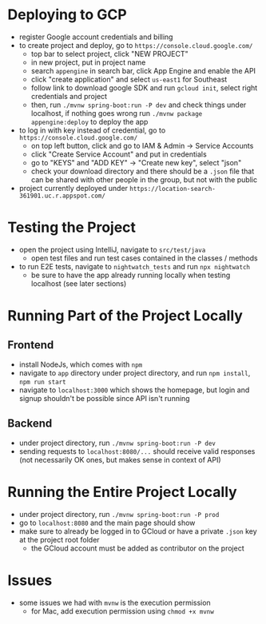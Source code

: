 # Deploying to GCP
- register Google account credentials and billing
- to create project and deploy, go to `https://console.cloud.google.com/`
  - top bar to select project, click "NEW PROJECT"
  - in new project, put in project name
  - search `appengine` in search bar, click App Engine and enable the API
  - click "create application" and select `us-east1` for Southeast
  - follow link to download google SDK and run `gcloud init`, select right credentials and project
  - then, run `./mvnw spring-boot:run -P dev` and check things under localhost, if nothing goes wrong run `./mvnw package appengine:deploy` to deploy the app
- to log in with key instead of credential, go to `https://console.cloud.google.com/`
  - on top left button, click and go to IAM & Admin -> Service Accounts
  - click "Create Service Account" and put in credentials
  - go to "KEYS" and "ADD KEY" -> "Create new key", select "json"
  - check your download directory and there should be a `.json` file that can be shared with other people in the group, but not with the public
- project currently deployed under `https://location-search-361901.uc.r.appspot.com/`


# Testing the Project
- open the project using IntelliJ, navigate to `src/test/java`
  - open test files and run test cases contained in the classes / methods
- to run E2E tests, navigate to `nightwatch_tests` and run `npx nightwatch`
  - be sure to have the app already running locally when testing localhost (see later sections)

# Running Part of the Project Locally
## Frontend
- install NodeJs, which comes with `npm`
- navigate to `app` directory under project directory, and run `npm install`, `npm run start`
- navigate to `localhost:3000` which shows the homepage, but login and signup shouldn't be possible since API isn't running
## Backend
- under project directory, run `./mvnw spring-boot:run -P dev`
- sending requests to `localhost:8080/...` should receive valid responses (not necessarily OK ones, but makes sense in context of API)

# Running the Entire Project Locally
- under project directory, run `./mvnw spring-boot:run -P prod`
- go to `localhost:8080` and the main page should show
- make sure to already be logged in to GCloud or have a private `.json` key at the project root folder
  - the GCloud account must be added as contributor on the project

# Issues
- some issues we had with `mvnw` is the execution permission
  - for Mac, add execution permission using `chmod +x mvnw`